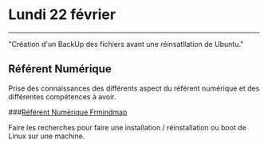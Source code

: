 # Lundi 22 février
----------
"Création d'un BackUp des fichiers avant une réinsatllation de Ubuntu."

## Référent Numérique

Prise des connaissances des différents aspect du référent numérique et des différentes compétences à avoir.

###[Référent Numérique Frmindmap](https://framindmap.org/c/maps/152732/public "Framindmap")

Faire les recherches pour faire une installation / réinstallation ou boot de Linux sur une machine.
